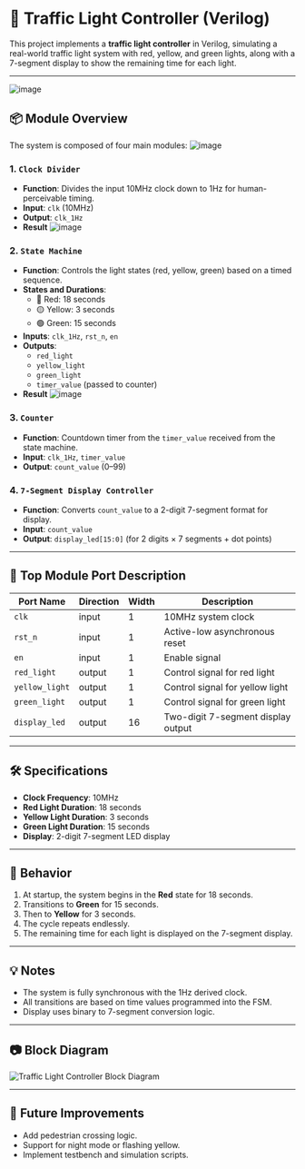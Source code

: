 # 🚦 Traffic Light Controller (Verilog)

This project implements a **traffic light controller** in Verilog, simulating a real-world traffic light system with red, yellow, and green lights, along with a 7-segment display to show the remaining time for each light.

---

![image](https://github.com/user-attachments/assets/22b67d8a-2496-452f-97d7-29e328cdaad8)


## 📦 Module Overview

The system is composed of four main modules:
![image](https://github.com/user-attachments/assets/973ac5c3-eb01-422d-bff7-e7d481a996d0)

### 1. `Clock Divider`
- **Function**: Divides the input 10MHz clock down to 1Hz for human-perceivable timing.
- **Input**: `clk` (10MHz)
- **Output**: `clk_1Hz`
- **Result**
![image](https://github.com/user-attachments/assets/9c697f09-e145-496e-a534-905a16bb2daa)
### 2. `State Machine`
- **Function**: Controls the light states (red, yellow, green) based on a timed sequence.
- **States and Durations**:
  - 🔴 Red: 18 seconds
  - 🟡 Yellow: 3 seconds
  - 🟢 Green: 15 seconds
- **Inputs**: `clk_1Hz`, `rst_n`, `en`
- **Outputs**:
  - `red_light`
  - `yellow_light`
  - `green_light`
  - `timer_value` (passed to counter)
- **Result**
![image](https://github.com/user-attachments/assets/bcb517ee-683f-4660-96a1-426c0e1d0046)
### 3. `Counter`
- **Function**: Countdown timer from the `timer_value` received from the state machine.
- **Input**: `clk_1Hz`, `timer_value`
- **Output**: `count_value` (0–99)

### 4. `7-Segment Display Controller`
- **Function**: Converts `count_value` to a 2-digit 7-segment format for display.
- **Input**: `count_value`
- **Output**: `display_led[15:0]` (for 2 digits × 7 segments + dot points)

---

## 📐 Top Module Port Description

| Port Name     | Direction | Width | Description                           |
|---------------|-----------|--------|---------------------------------------|
| `clk`         | input     | 1      | 10MHz system clock                    |
| `rst_n`       | input     | 1      | Active-low asynchronous reset         |
| `en`          | input     | 1      | Enable signal                         |
| `red_light`   | output    | 1      | Control signal for red light          |
| `yellow_light`| output    | 1      | Control signal for yellow light       |
| `green_light` | output    | 1      | Control signal for green light        |
| `display_led` | output    | 16     | Two-digit 7-segment display output    |

---

## 🛠️ Specifications

- **Clock Frequency**: 10MHz
- **Red Light Duration**: 18 seconds  
- **Yellow Light Duration**: 3 seconds  
- **Green Light Duration**: 15 seconds  
- **Display**: 2-digit 7-segment LED display

---

## 🧠 Behavior

1. At startup, the system begins in the **Red** state for 18 seconds.
2. Transitions to **Green** for 15 seconds.
3. Then to **Yellow** for 3 seconds.
4. The cycle repeats endlessly.
5. The remaining time for each light is displayed on the 7-segment display.

---

## 💡 Notes

- The system is fully synchronous with the 1Hz derived clock.
- All transitions are based on time values programmed into the FSM.
- Display uses binary to 7-segment conversion logic.

---

## 📷 Block Diagram

![Traffic Light Controller Block Diagram](<insert image path or leave blank>)

---

## 🔁 Future Improvements
- Add pedestrian crossing logic.
- Support for night mode or flashing yellow.
- Implement testbench and simulation scripts.

